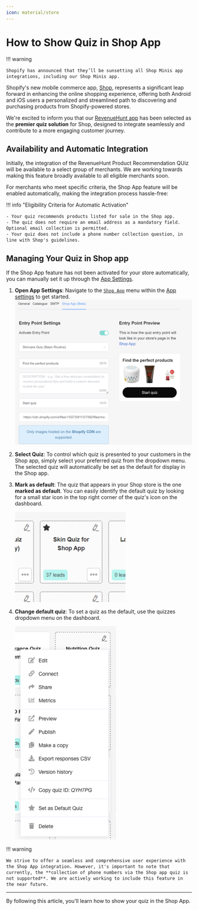 ```yaml
---
icon: material/store
---
```


# How to Show Quiz in Shop App

!!! warning

    Shopify has announced that they’ll be sunsetting all Shop Minis app integrations, including our Shop Minis app.

Shopify's new mobile commerce app, [Shop](https://shop.app/), represents a significant leap forward in enhancing the online shopping experience, offering both Android and iOS users a personalized and streamlined path to discovering and purchasing products from Shopify-powered stores. 

We're excited to inform you that our [RevenueHunt app](https://revenuehunt.com/product-recommendation-quiz-shopify/) has been selected as the **premier quiz solution** for Shop, designed to integrate seamlessly and contribute to a more engaging customer journey.

## Availability and Automatic Integration

Initially, the integration of the RevenueHunt Product Recommendation QUiz will be available to a select group of merchants. We are working towards making this feature broadly available to all eligible merchants soon.

For merchants who meet specific criteria, the Shop App feature will be enabled automatically, making the integration process hassle-free:

!!! info "Eligibility Criteria for Automatic Activation"

    - Your quiz recommends products listed for sale in the Shop app.
    - The quiz does not require an email address as a mandatory field. Optional email collection is permitted.
    - Your quiz does not include a phone number collection question, in line with Shop's guidelines.

## Managing Your Quiz in Shop app

If the Shop App feature has not been activated for your store automatically, you can manually set it up through the [App Settings](/reference/app-settings/). 

1. **Open App Settings**: Navigate to the [`Shop App`](/reference/app-settings/#shop-app-beta) menu within the [App settings](/reference/app-settings/#shop-app-beta) to get started.
  ![how to show quiz in shop app settings](/images/manual_appsettings_shopapp_preview.png)
2. **Select Quiz**: To control which quiz is presented to your customers in the Shop app, simply select your preferred quiz from the dropdown menu. The selected quiz will automatically be set as the default for display in the Shop app.
3. **Mark as default**: The quiz that appears in your Shop store is the one **marked as default**. You can easily identify the default quiz by looking for a small star icon in the top right corner of the quiz's icon on the dashboard. 
    
    ![how to show quiz in shop app select quiz](/images/how_to_show_quiz_in_shop_app_select_quiz.webp)
    
4. **Change default quiz**: To set a quiz as the default, use the quizzes dropdown menu on the dashboard.
    
    ![how to show quiz in shop app mark as default](/images/how_to_show_quiz_in_shop_app_mark_as_default.webp)


!!! warning

    We strive to offer a seamless and comprehensive user experience with the Shop App integration. However, it's important to note that currently, the **collection of phone numbers via the Shop app quiz is not supported**. We are actively working to include this feature in the near future.

---
By following this article, you'll learn how to show your quiz in the Shop App.



 